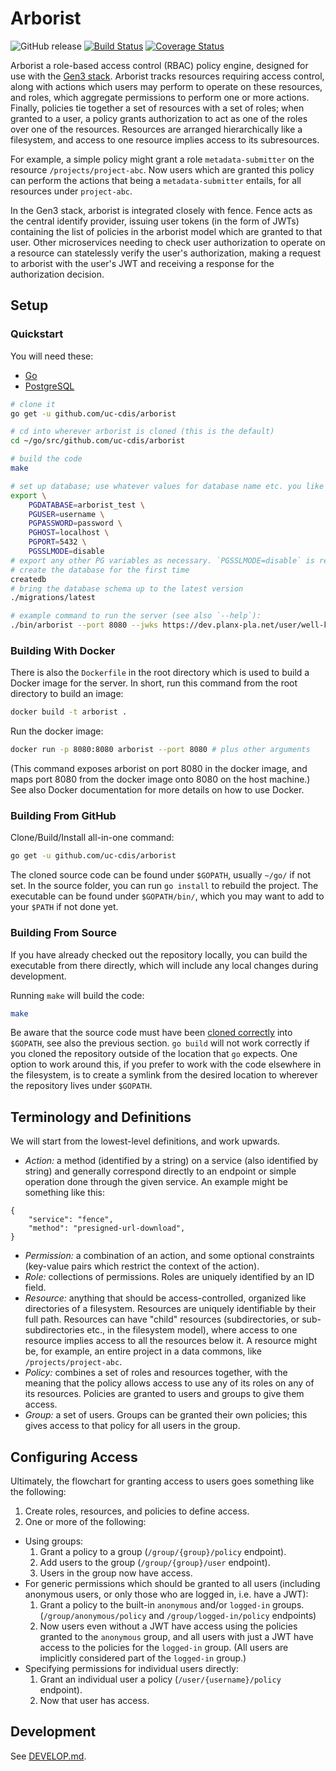 # Arborist

![GitHub release](https://img.shields.io/github/release/uc-cdis/arborist.svg) [![Build Status](https://travis-ci.com/uc-cdis/arborist.svg?branch=master)](https://travis-ci.com/uc-cdis/arborist) [![Coverage Status](https://coveralls.io/repos/github/uc-cdis/arborist/badge.svg)](https://coveralls.io/github/uc-cdis/arborist)

Arborist a role-based access control (RBAC) policy engine, designed for use with
the [Gen3 stack](https://gen3.org/). Arborist tracks resources requiring access
control, along with actions which users may perform to operate on these
resources, and roles, which aggregate permissions to perform one or more
actions. Finally, policies tie together a set of resources with a set of roles;
when granted to a user, a policy grants authorization to act as one of the roles
over one of the resources. Resources are arranged hierarchically like a
filesystem, and access to one resource implies access to its subresources.

For example, a simple policy might grant a role `metadata-submitter` on the
resource `/projects/project-abc`. Now users which are granted this policy can
perform the actions that being a `metadata-submitter` entails, for all resources
under `project-abc`.

In the Gen3 stack, arborist is integrated closely with fence. Fence acts as the
central identify provider, issuing user tokens (in the form of JWTs) containing
the list of policies in the arborist model which are granted to that user. Other
microservices needing to check user authorization to operate on a resource can
statelessly verify the user's authorization, making a request to arborist with
the user's JWT and receiving a response for the authorization decision.

## Setup

### Quickstart

You will need these:

- [Go](https://golang.org/dl/)
- [PostgreSQL](https://www.postgresql.org/download/)

```bash
# clone it
go get -u github.com/uc-cdis/arborist

# cd into wherever arborist is cloned (this is the default)
cd ~/go/src/github.com/uc-cdis/arborist

# build the code
make

# set up database; use whatever values for database name etc. you like
export \
    PGDATABASE=arborist_test \
    PGUSER=username \
    PGPASSWORD=password \
    PGHOST=localhost \
    PGPORT=5432 \
    PGSSLMODE=disable
# export any other PG variables as necessary. `PGSSLMODE=disable` is required, though.
# create the database for the first time
createdb
# bring the database schema up to the latest version
./migrations/latest

# example command to run the server (see also `--help`):
./bin/arborist --port 8080 --jwks https://dev.planx-pla.net/user/well-known/.jwks
```

### Building With Docker

There is also the `Dockerfile` in the root directory which is used to build a
Docker image for the server. In short, run this command from the root directory
to build an image:
```bash
docker build -t arborist .
```
Run the docker image:
```bash
docker run -p 8080:8080 arborist --port 8080 # plus other arguments
```
(This command exposes arborist on port 8080 in the docker image, and maps port
8080 from the docker image onto 8080 on the host machine.) See also Docker
documentation for more details on how to use Docker.

### Building From GitHub

Clone/Build/Install all-in-one command:

```bash
go get -u github.com/uc-cdis/arborist
```

The cloned source code can be found under `$GOPATH`, usually `~/go/` if not set.
In the source folder, you can run `go install` to rebuild the project. The
executable can be found under `$GOPATH/bin/`, which you may want to add to your
`$PATH` if not done yet.

### Building From Source

If you have already checked out the repository locally, you can build the
executable from there directly, which will include any local changes during
development.

Running `make` will build the code:
```bash
make
```

Be aware that the source code must have been
[cloned correctly](https://github.com/golang/go/wiki/GitHubCodeLayout) into
`$GOPATH`, see also the previous section. `go build` will not work correctly if
you cloned the repository outside of the location that `go` expects. One option
to work around this, if you prefer to work with the code elsewhere in the
filesystem, is to create a symlink from the desired location to wherever the
repository lives under `$GOPATH`.

## Terminology and Definitions

We will start from the lowest-level definitions, and work upwards.

- *Action:* a method (identified by a string) on a service (also identified by
  string) and generally correspond directly to an endpoint or simple operation
  done through the given service. An example might be something like this:
```
{
    "service": "fence",
    "method": "presigned-url-download",
}
```
- *Permission:* a combination of an action, and some optional constraints
  (key-value pairs which restrict the context of the action).
- *Role:* collections of permissions. Roles are uniquely identified by an ID
  field.
- *Resource:* anything that should be access-controlled, organized like
  directories of a filesystem. Resources are uniquely identifiable by their full
  path. Resources can have "child" resources (subdirectories, or
  sub-subdirectories etc., in the filesystem model), where access to one
  resource implies access to all the resources below it. A resource might be,
  for example, an entire project in a data commons, like
  `/projects/project-abc`.
- *Policy:* combines a set of roles and resources together, with the meaning
  that the policy allows access to use any of its roles on any of its resources.
  Policies are granted to users and groups to give them access.
- *Group:* a set of users. Groups can be granted their own policies; this gives
  access to that policy for all users in the group.

## Configuring Access

Ultimately, the flowchart for granting access to users goes something like the
following:

1. Create roles, resources, and policies to define access.
2. One or more of the following:
  - Using groups:
    1. Grant a policy to a group (`/group/{group}/policy` endpoint).
    2. Add users to the group (`/group/{group}/user` endpoint).
    3. Users in the group now have access.
  - For generic permissions which should be granted to all users (including
    anonymous users, or only those who are logged in, i.e. have a JWT):
    1. Grant a policy to the built-in `anonymous` and/or `logged-in` groups.
       (`/group/anonymous/policy` and `/group/logged-in/policy` endpoints)
    2. Now users even without a JWT have access using the policies granted to
       the `anonymous` group, and all users with just a JWT have access to the
       policies for the `logged-in` group. (All users are implicitly considered
       part of the `logged-in` group.)
  - Specifying permissions for individual users directly:
    1. Grant an individual user a policy (`/user/{username}/policy` endpoint).
    2. Now that user has access.

## Development

See [DEVELOP.md](./DEVELOP.md).
